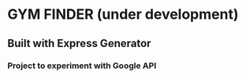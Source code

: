 # GYM FINDER (under development)
## Built with Express Generator
### Project to experiment with Google API